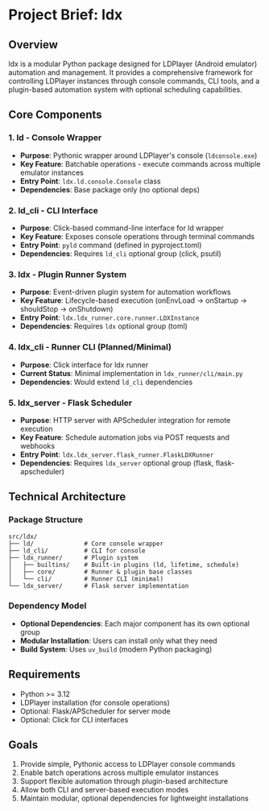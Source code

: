 # Project Brief: ldx

## Overview
ldx is a modular Python package designed for LDPlayer (Android emulator) automation and management. It provides a comprehensive framework for controlling LDPlayer instances through console commands, CLI tools, and a plugin-based automation system with optional scheduling capabilities.

## Core Components

### 1. ld - Console Wrapper
- **Purpose**: Pythonic wrapper around LDPlayer's console (`ldconsole.exe`)
- **Key Feature**: Batchable operations - execute commands across multiple emulator instances
- **Entry Point**: `ldx.ld.console.Console` class
- **Dependencies**: Base package only (no optional deps)

### 2. ld_cli - CLI Interface
- **Purpose**: Click-based command-line interface for ld wrapper
- **Key Feature**: Exposes console operations through terminal commands
- **Entry Point**: `pyld` command (defined in pyproject.toml)
- **Dependencies**: Requires `ld_cli` optional group (click, psutil)

### 3. ldx - Plugin Runner System
- **Purpose**: Event-driven plugin system for automation workflows
- **Key Feature**: Lifecycle-based execution (onEnvLoad → onStartup → shouldStop → onShutdown)
- **Entry Point**: `ldx.ldx_runner.core.runner.LDXInstance`
- **Dependencies**: Requires `ldx` optional group (toml)

### 4. ldx_cli - Runner CLI (Planned/Minimal)
- **Purpose**: Click interface for ldx runner
- **Current Status**: Minimal implementation in `ldx_runner/cli/main.py`
- **Dependencies**: Would extend `ld_cli` dependencies

### 5. ldx_server - Flask Scheduler
- **Purpose**: HTTP server with APScheduler integration for remote execution
- **Key Feature**: Schedule automation jobs via POST requests and webhooks
- **Entry Point**: `ldx.ldx_server.flask_runner.FlaskLDXRunner`
- **Dependencies**: Requires `ldx_server` optional group (flask, flask-apscheduler)

## Technical Architecture

### Package Structure
```
src/ldx/
├── ld/              # Core console wrapper
├── ld_cli/          # CLI for console
├── ldx_runner/      # Plugin system
│   ├── builtins/    # Built-in plugins (ld, lifetime, schedule)
│   ├── core/        # Runner & plugin base classes
│   └── cli/         # Runner CLI (minimal)
└── ldx_server/      # Flask server implementation
```

### Dependency Model
- **Optional Dependencies**: Each major component has its own optional group
- **Modular Installation**: Users can install only what they need
- **Build System**: Uses `uv_build` (modern Python packaging)

## Requirements
- Python >= 3.12
- LDPlayer installation (for console operations)
- Optional: Flask/APScheduler for server mode
- Optional: Click for CLI interfaces

## Goals
1. Provide simple, Pythonic access to LDPlayer console commands
2. Enable batch operations across multiple emulator instances
3. Support flexible automation through plugin-based architecture
4. Allow both CLI and server-based execution modes
5. Maintain modular, optional dependencies for lightweight installations
